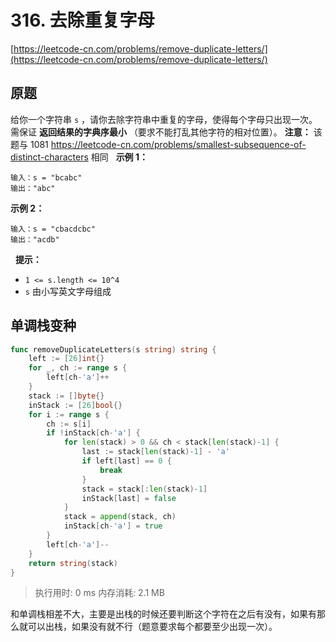 # 316. 去除重复字母
[https://leetcode-cn.com/problems/remove-duplicate-letters/](https://leetcode-cn.com/problems/remove-duplicate-letters/) 
## 原题
给你一个字符串 `s` ，请你去除字符串中重复的字母，使得每个字母只出现一次。需保证 **返回结果的字典序最小** （要求不能打乱其他字符的相对位置）。
**注意：** 该题与 1081 <a href="https://leetcode-cn.com/problems/smallest-subsequence-of-distinct-characters">https://leetcode-cn.com/problems/smallest-subsequence-of-distinct-characters</a> 相同
 
**示例 1：** 
```
输入：s = "bcabc"
输出："abc"
```
**示例 2：** 
```
输入：s = "cbacdcbc"
输出："acdb"
```
 
**提示：** 
- `1 <= s.length <= 10^4`
- `s` 由小写英文字母组成


## 单调栈变种
```go
func removeDuplicateLetters(s string) string {
	left := [26]int{}
	for _, ch := range s {
		left[ch-'a']++
	}
	stack := []byte{}
	inStack := [26]bool{}
	for i := range s {
		ch := s[i]
		if !inStack[ch-'a'] {
			for len(stack) > 0 && ch < stack[len(stack)-1] {
				last := stack[len(stack)-1] - 'a'
				if left[last] == 0 {
					break
				}
				stack = stack[:len(stack)-1]
				inStack[last] = false
			}
			stack = append(stack, ch)
			inStack[ch-'a'] = true
		}
		left[ch-'a']--
	}
	return string(stack)
}
```
>执行用时: 0 ms
内存消耗: 2.1 MB

和单调栈相差不大，主要是出栈的时候还要判断这个字符在之后有没有，如果有那么就可以出栈，如果没有就不行（题意要求每个都要至少出现一次）。
